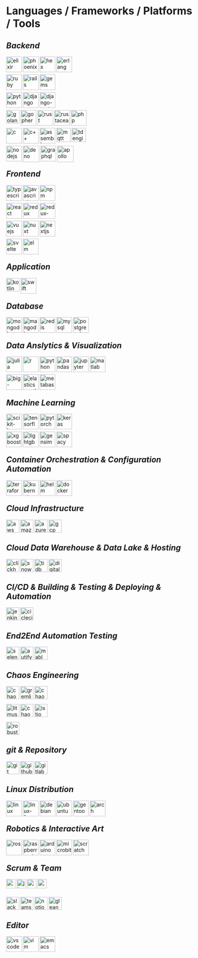 <!--
**aBaiLinrun/aBaiLinrun** is a ✨ _special_ ✨ repository because its `README.md` (this file) appears on your GitHub profile.

### Hi there 👋

Here are some ideas to get you started:

- 🔭 I’m currently working on ...
- 🌱 I’m currently learning ...
- 👯 I’m looking to collaborate on ...
- 🤔 I’m looking for help with ...
- 💬 Ask me about ...
- 📫 How to reach me: ...
- 😄 Pronouns: ...
- ⚡ Fun fact: ...

# Status

<img align="left" src="https://github-readme-stats.vercel.app/api/?username=aBaiLinrun&include_all_commits=true&count_private=true&show_icons=true&theme=onedark" />

<br /><br /><br />

<img align="left" src="https://github-readme-stats.vercel.app/api/top-langs/?username=aBaiLinrun&include_all_commits=true&langs_count=8&count_private=true&show_icons=true&theme=onedark" />

-->

# Languages / Frameworks / Platforms / Tools

## _Backend_

<a href="https://elixir-lang.org" target="_blank" rel="noopener noreferrer">
  <img align="left" alt="elixir" height="42px" src="https://user-images.githubusercontent.com/38312944/140606330-8396333a-fc9e-442c-907d-13a94ee5686e.png" />
</a>

<a href="https://www.phoenixframework.org" target="_blank" rel="noopener noreferrer">
  <img align="left" alt="phoenix" height="42px" src="https://user-images.githubusercontent.com/38312944/140607082-6cff571e-4c84-404d-a5a0-da40d3c246b0.png" />
</a>

<a href="https://hex.pm" target="_blank" rel="noopener noreferrer">
  <img align="left" alt="hex" height="42px" src="https://user-images.githubusercontent.com/38312944/140612697-f60ee374-3e7d-4a06-97c5-194c28f6ed02.png" />
</a>

<a href="https://www.erlang.org" target="_blank" rel="noopener noreferrer">
  <img align="left" alt="erlang" height="42px" src="https://user-images.githubusercontent.com/38312944/140624241-79706995-ad59-4126-9608-e438f16762fd.png" />
</a>

<br /><br />

<a href="https://www.ruby-lang.org" target="_blank" rel="noopener noreferrer">
  <img align="left" alt="ruby" height="42px" src="https://user-images.githubusercontent.com/38312944/140607921-6807d127-5e05-4e67-bb0e-df9b6a179195.png" />
</a>

<a href="https://rubyonrails.org" target="_blank" rel="noopener noreferrer">
  <img align="left" alt="rails" height="42px" src="https://user-images.githubusercontent.com/38312944/140607165-44d87478-61cf-40f8-b037-8a1787ad1c6e.png" />
</a>

<a href="https://rubygems.org" target="_blank" rel="noopener noreferrer">
  <img align="left" alt="gems" height="42px" src="https://user-images.githubusercontent.com/38312944/140612711-1869228d-b40c-4d6a-9353-cd28bc873f9c.png" />
</a>

<br /><br />

<a href="https://www.python.org" target="_blank" rel="noopener noreferrer">
  <img align="left" alt="python" height="42px" src="https://user-images.githubusercontent.com/38312944/140606897-f461b853-f35e-4e83-8524-c39e35020199.png" />
</a>

<a href="https://www.djangoproject.com" target="_blank" rel="noopener noreferrer">
  <img align="left" alt="django" height="42px" src="https://user-images.githubusercontent.com/38312944/140607259-0d210743-1991-46e9-8066-2e09f01f187e.png" />
</a>

<a href="https://www.django-rest-framework.org" target="_blank" rel="noopener noreferrer">
  <img align="left" alt="django-rest" height="42px" src="https://user-images.githubusercontent.com/38312944/140611142-a8ee008f-6037-4a04-91bb-83823c95c3c5.png" />
</a>

<br /><br />

<a href="https://golang.org" target="_blank" rel="noopener noreferrer">
  <img align="left" alt="golang" height="36px" src="https://user-images.githubusercontent.com/38312944/140609645-7251e2bb-2c5f-4abf-8f46-2795e2ff4af5.png" />
  <img align="left" alt="gopher" height="42px" src="https://user-images.githubusercontent.com/38312944/140609653-43a432e6-164c-4896-9e50-3d4311a56fb6.png" />
</a>

<a href="https://www.rust-lang.org" target="_blank" rel="noopener noreferrer">
  <img align="left" alt="rust" height="42px" src="https://user-images.githubusercontent.com/38312944/140609490-90f278ed-c52b-4851-aba7-5190a8512fec.png" />
  <img align="left" alt="rustacean" height="42px" src="https://user-images.githubusercontent.com/38312944/140609512-74c6067f-6969-4375-a8ef-989980058313.png" />
</a>

<a href="https://www.php.net" target="_blank" rel="noopener noreferrer">
  <img align="left" alt="php" height="42px" src="https://user-images.githubusercontent.com/38312944/140609474-e6af14a0-6573-4db8-8e98-5dc311b483df.png" />
</a>

<br /><br />

<a href="https://www.iso.org/standard/74528.html" target="_blank" rel="noopener noreferrer">
  <img align="left" alt="c" height="42px" src="https://user-images.githubusercontent.com/38312944/140609919-3974dd99-af47-4362-ab51-ba35d7630c96.png" />
</a>

<a href="https://isocpp.org" target="_blank" rel="noopener noreferrer">
  <img align="left" alt="c++" height="42px" src="https://user-images.githubusercontent.com/38312944/140609929-9b929294-dc0c-4992-8c12-9c72cd7a62c5.png" />
</a>

<a href="https://en.wikipedia.org/wiki/Assembly_language" target="_blank" rel="noopener noreferrer">
  <img align="left" alt="assembly" height="42px" src="https://user-images.githubusercontent.com/38312944/140610078-71e1c7a1-96f5-4cee-b6b4-0b3b76983291.png" />
</a>

<a href="https://mqtt.org" target="_blank" rel="noopener noreferrer">
  <img align="left" alt="mqtt" height="38px" src="https://user-images.githubusercontent.com/38312944/140611844-403c6f35-6b47-4ec9-8733-bc6a5d729445.png" />
</a>

<a href="https://www.taosdata.com" target="_blank" rel="noopener noreferrer">
  <img align="left" alt="tdengine" height="38px" src="https://user-images.githubusercontent.com/38312944/140612142-fa04fcdf-daa3-47e8-bdfa-a9cdbbb68c69.png" />
</a>

<br /><br />

<a href="https://nodejs.org" target="_blank" rel="noopener noreferrer">
  <img align="left" alt="nodejs" height="42px" src="https://user-images.githubusercontent.com/38312944/140609061-9dc026d8-947a-4089-9cc8-a6b41b7f875b.png" />
</a>

<a href="https://deno.land" target="_blank" rel="noopener noreferrer">
  <img align="left" alt="deno" height="44px" src="https://user-images.githubusercontent.com/38312944/140609069-9d7844ee-afba-4885-b895-b98dcd4e23f3.png" />
</a>

<a href="https://graphql.org" target="_blank" rel="noopener noreferrer">
  <img align="left" alt="graphql" height="42px" src="https://user-images.githubusercontent.com/38312944/140615083-ba525895-3043-4014-b4e5-9a85f38cb3f8.png" />
</a>

<a href="https://www.apollographql.com" target="_blank" rel="noopener noreferrer">
  <img align="left" alt="apollo" height="44px" src="https://user-images.githubusercontent.com/38312944/140615088-7d88c33e-e5f3-4dfa-918d-9f9060cbacbc.png" />
</a>

<br /><br />

## _Frontend_

<a href="https://www.typescriptlang.org" target="_blank" rel="noopener noreferrer">
  <img align="left" alt="typescript" height="42px" src="https://user-images.githubusercontent.com/38312944/140606619-2deb981a-1f71-4d98-9e49-feaee46d1178.png" />
</a>

<a href="https://www.ecma-international.org/publications-and-standards/standards/ecma-262" target="_blank" rel="noopener noreferrer">
  <img align="left" alt="javascript" height="42px" src="https://user-images.githubusercontent.com/38312944/140606718-32b56d86-2a7e-4776-91c3-eeb339407055.png" />
</a>

<a href="https://www.npmjs.com" target="_blank" rel="noopener noreferrer">
  <img align="left" alt="npm" height="42px" src="https://user-images.githubusercontent.com/38312944/140612783-f189de7d-d419-484c-97b1-7f73993bcf13.png" />
</a>

<br /><br />

<a href="https://reactjs.org" target="_blank" rel="noopener noreferrer">
  <img align="left" alt="react" height="42px" src="https://user-images.githubusercontent.com/38312944/140608184-ac4f8eb1-4dce-4ff0-b537-9dd1f846c56c.png" />
</a>

<a href="https://redux.js.org" target="_blank" rel="noopener noreferrer">
  <img align="left" alt="redux" height="42px" src="https://user-images.githubusercontent.com/38312944/140608224-df9e751a-af8b-4d58-8043-a43c151b4660.png" />
</a>

<a href="https://redux-saga.js.org" target="_blank" rel="noopener noreferrer">
  <img align="left" alt="redux-saga" height="42px" src="https://user-images.githubusercontent.com/38312944/140608192-ba603f96-eff3-4756-93eb-814b4a71f068.png" />
</a>

<br /><br />

<a href="https://vuejs.org" target="_blank" rel="noopener noreferrer">
  <img align="left" alt="vuejs" height="42px" src="https://user-images.githubusercontent.com/38312944/140608825-c794fe64-1819-48e8-a136-78ceb065c329.png" />
</a>

<a href="https://nuxtjs.org" target="_blank" rel="noopener noreferrer">
  <img align="left" alt="nuxt" height="42px" src="https://user-images.githubusercontent.com/38312944/140608306-bfeb933d-3bc3-4a16-b66d-520a3fe3e126.png" />
</a>

<a href="https://nextjs.org" target="_blank" rel="noopener noreferrer">
  <img align="left" alt="nextjs" height="42px" src="https://user-images.githubusercontent.com/38312944/140608270-67752b2c-1bb5-4df1-9262-ddd1e26b7124.png" />
</a>

<br /><br />

<a href="https://svelte.dev" target="_blank" rel="noopener noreferrer">
  <img align="left" alt="svelte" height="42px" src="https://user-images.githubusercontent.com/38312944/140608325-89b90d3a-eeda-478c-b3d7-08e8c5d66912.png" />
</a>

<a href="https://elm-lang.org" target="_blank" rel="noopener noreferrer">
  <img align="left" alt="elm" height="42px" src="https://user-images.githubusercontent.com/38312944/140625556-1f60563e-563a-4ac0-8c26-6842015a0d3e.png" />
</a>

<br /><br />

## _Application_

<a href="https://kotlinlang.org" target="_blank" rel="noopener noreferrer">
  <img align="left" alt="kotlin" height="36px" src="https://user-images.githubusercontent.com/38312944/140609307-0f8832f1-5dfb-46d0-b841-2fe1b9372c7f.png" />
</a>

<a href="https://www.swift.org" target="_blank" rel="noopener noreferrer">
  <img align="left" alt="swift" height="42px" src="https://user-images.githubusercontent.com/38312944/140609298-524cd1d9-04e8-4fbb-a68b-d64d54ad92ff.png" />
</a>

<br /><br />

## _Database_

<a href="https://www.mongodb.com" target="_blank" rel="noopener noreferrer">
  <img align="left" alt="mongodb" height="42px" src="https://user-images.githubusercontent.com/38312944/140611635-61b22261-e7a9-4f0c-a682-3d7b2a74759b.png" />
</a>

<a href="https://www.mangodb.io" target="_blank" rel="noopener noreferrer">
  <img align="left" alt="mangodb" height="42px" src="https://user-images.githubusercontent.com/38312944/140624941-d7100162-6028-4fa4-b1b5-dd7d80e337b8.jpeg" />
</a>

<a href="https://redis.io" target="_blank" rel="noopener noreferrer">
  <img align="left" alt="redis" height="42px" src="https://user-images.githubusercontent.com/38312944/140629056-3a154676-5dfb-40c5-ab9c-5db8b89e687f.png" />
</a>

<a href="https://www.mysql.com" target="_blank" rel="noopener noreferrer">
  <img align="left" alt="mysql" height="42px" src="https://user-images.githubusercontent.com/38312944/140624956-0c62fb3a-af94-4be6-a5f4-8ad4399631de.png" />
</a>

<a href="https://www.postgresql.org" target="_blank" rel="noopener noreferrer">
  <img align="left" alt="postgresql" height="42px" src="https://user-images.githubusercontent.com/38312944/140611759-244f85c8-c0e3-45bf-a736-f2c715a557a5.png" />
</a>

<br /><br />

## _Data Anslytics & Visualization_

<a href="https://julialang.org" target="_blank" rel="noopener noreferrer">
  <img align="left" alt="julia" height="42px" src="https://user-images.githubusercontent.com/38312944/140623466-355f8823-a80c-434a-9f9a-61a9f3050c47.png" />
</a>

<a href="https://www.r-project.org" target="_blank" rel="noopener noreferrer">
  <img align="left" alt="r" height="42px" src="https://user-images.githubusercontent.com/38312944/140609897-aeae4f6e-08f2-4b0c-98af-cd898c367780.png" />
</a>

<a href="https://www.python.org" target="_blank" rel="noopener noreferrer">
  <img align="left" alt="python" height="42px" src="https://user-images.githubusercontent.com/38312944/140606897-f461b853-f35e-4e83-8524-c39e35020199.png" />
</a>

<a href="https://pandas.pydata.org/" target="_blank" rel="noopener noreferrer">
  <img align="left" alt="pandas" height="42px" src="https://user-images.githubusercontent.com/38312944/140628640-85f7d66f-37d7-45bb-89af-79d65cdbf6dd.png" />
</a>

<a href="https://jupyter.org" target="_blank" rel="noopener noreferrer">
  <img align="left" alt="jupyter" height="42px" src="https://user-images.githubusercontent.com/38312944/140628212-df4d448e-00f9-46e7-9b5c-5a1c75be28a7.png" />
</a>

<a href="https://www.mathworks.com/products/matlab.html" target="_blank" rel="noopener noreferrer">
  <img align="left" alt="matlab" height="42px" src="https://user-images.githubusercontent.com/38312944/140627661-acf20929-8b41-47ce-af3d-6d60b19b4332.png" />
</a>

<br /><br />

<a href="https://cloud.google.com/bigquery" target="_blank" rel="noopener noreferrer">
  <img align="left" alt="big-query" height="42px" src="https://user-images.githubusercontent.com/38312944/140611515-f0eb58d3-56e8-4b57-b97d-20e9c6c465a5.png" />
</a>

<a href="https://www.elastic.co" target="_blank" rel="noopener noreferrer">
  <img align="left" alt="elasticsearch" height="42px" src="https://user-images.githubusercontent.com/38312944/140611519-b7c5345e-55f2-40f1-b12d-2d1a65f00cc8.png" />
</a>

<a href="https://www.metabase.com" target="_blank" rel="noopener noreferrer">
  <img align="left" alt="metabase" height="42px" src="https://user-images.githubusercontent.com/38312944/140614340-3ce4dedd-328d-4684-acce-01e71fab529a.png" />
</a>

<br /><br />

## _Machine Learning_

<a href="https://scikit-learn.org" target="_blank" rel="noopener noreferrer">
  <img align="left" alt="scikit-learn" height="42px" src="https://user-images.githubusercontent.com/38312944/140610144-558e29ba-4c3f-413d-83e8-e63e0d6793bf.png" />
</a>

<a href="https://www.tensorflow.org" target="_blank" rel="noopener noreferrer">
  <img align="left" alt="tensorflow" height="42px" src="https://user-images.githubusercontent.com/38312944/140628467-d83aeaa1-7cba-44b0-ac69-f462ced13f04.png" />
</a>

<a href="https://pytorch.org" target="_blank" rel="noopener noreferrer">
  <img align="left" alt="pytorch" height="42px" src="https://user-images.githubusercontent.com/38312944/140628469-8fb7aac0-02aa-4ef9-98b5-7ba4a2ddfa38.png" />
</a>

<a href="https://keras.io" target="_blank" rel="noopener noreferrer">
  <img align="left" alt="keras" height="42px" src="https://user-images.githubusercontent.com/38312944/140628505-0acd771b-ca23-40d3-ab40-fe4aa280fba5.png" />
</a>

<br /><br />

<a href="https://xgboost.ai" target="_blank" rel="noopener noreferrer">
  <img align="left" alt="xgboost" height="42px" src="https://user-images.githubusercontent.com/38312944/140628547-02882e25-2c3c-4a48-a003-aa1be4e3d855.png" />
</a>

<a href="https://lightgbm.readthedocs.io/en/latest" target="_blank" rel="noopener noreferrer">
  <img align="left" alt="lightgbm" height="42px" src="https://user-images.githubusercontent.com/38312944/140628585-6c6012cf-2110-4815-951b-b24bb88c2508.png" />
</a>

<a href="https://radimrehurek.com/gensim" target="_blank" rel="noopener noreferrer">
  <img align="left" alt="gensim" height="42px" src="https://user-images.githubusercontent.com/38312944/140628798-d89f495c-9a47-4948-ad68-3f6a3c75bab3.png" />
</a>

<a href="https://spacy.io" target="_blank" rel="noopener noreferrer">
  <img align="left" alt="spacy" height="42px" src="https://user-images.githubusercontent.com/38312944/140628801-de5ae861-e20f-4090-8a28-5b66dfe7d190.png" />
</a>

<br /><br />

## _Container Orchestration & Configuration Automation_

<a href="https://www.terraform.io" target="_blank" rel="noopener noreferrer">
  <img align="left" alt="terraform" height="42px" src="https://user-images.githubusercontent.com/38312944/140612304-4177d615-efdf-4c3f-a68c-e6da6e6c01ee.png" />
</a>

<a href="https://kubernetes.io" target="_blank" rel="noopener noreferrer">
  <img align="left" alt="kubernetes" height="42px" src="https://user-images.githubusercontent.com/38312944/140610611-3ece05a9-3c75-43bc-a7d2-9c81df67c404.png" />
</a>

<a href="https://helm.sh" target="_blank" rel="noopener noreferrer">
  <img align="left" alt="helm" height="42px" src="https://user-images.githubusercontent.com/38312944/140612676-517b908b-5f3b-4824-927b-3f6b4ccd7c0a.png" />
</a>

<a href="https://www.docker.com" target="_blank" rel="noopener noreferrer">
  <img align="left" alt="docker" height="42px" src="https://user-images.githubusercontent.com/38312944/140610635-a02899e5-4b74-42b5-91aa-c625adbd9874.png" />
</a>

<br /><br />

## _Cloud Infrastructure_

<a href="https://aws.amazon.com" target="_blank" rel="noopener noreferrer">
  <img align="left" alt="aws" height="35px" src="https://user-images.githubusercontent.com/38312944/140612998-5c976740-dedc-471b-9b36-64a7759e0421.png" />
  <img align="left" alt="amazon-web-services" height="35px" src="https://user-images.githubusercontent.com/38312944/140613393-e6da5736-18f9-4271-a765-fdf436d80d6b.png" />
</a>

<a href="https://azure.microsoft.com" target="_blank" rel="noopener noreferrer">
  <img align="left" alt="azure" height="35px" src="https://user-images.githubusercontent.com/38312944/140613336-65848346-02a6-483e-a375-2524331d8ec1.png" />
</a>

<a href="https://cloud.google.com/gcp" target="_blank" rel="noopener noreferrer">
  <img align="left" alt="gcp" height="35px" src="https://user-images.githubusercontent.com/38312944/140612996-583799dc-956a-465a-9b47-f83ebaeed1c7.png" />
</a>

<br /><br />

## _Cloud Data Warehouse & Data Lake & Hosting_

<a href="https://clickhouse.com" target="_blank" rel="noopener noreferrer">
  <img align="left" alt="clickhouse" height="35px" src="https://user-images.githubusercontent.com/38312944/140630994-cd23f261-6f8b-4e00-b386-680f8ec9214e.png" />
</a>

<a href="https://www.snowflake.com" target="_blank" rel="noopener noreferrer">
  <img align="left" alt="snowflake" height="35px" src="https://user-images.githubusercontent.com/38312944/140630962-c6882122-a7d1-414b-b515-7ac9d575ec52.png" />
</a>

<a href="https://pingcap.com" target="_blank" rel="noopener noreferrer">
  <img align="left" alt="tidb" height="35px" src="https://user-images.githubusercontent.com/38312944/140631071-4172c381-0546-4e33-99b2-b9fdaf3cda4d.png" />
</a>

<a href="https://www.digitalocean.com" target="_blank" rel="noopener noreferrer">
  <img align="left" alt="digitalocean" height="35px" src="https://user-images.githubusercontent.com/38312944/140631157-35197550-0980-4587-8f28-b34d46a7996b.png" />
</a>

<br /><br />

## _CI/CD & Building & Testing & Deploying & Automation_

<a href="https://www.jenkins.io" target="_blank" rel="noopener noreferrer">
  <img align="left" alt="jenkins" height="35px" src="https://user-images.githubusercontent.com/38312944/140616580-40270d36-6189-4305-b0e7-3e95cb561fab.png" />
</a>

<a href="https://circleci.com" target="_blank" rel="noopener noreferrer">
  <img align="left" alt="cicleci" height="35px" src="https://user-images.githubusercontent.com/38312944/140613594-024814a0-49c8-4c95-b23f-ef2efa1e62c2.png" />
</a>

<br /><br />

## _End2End Automation Testing_

<a href="https://www.selenium.dev" target="_blank" rel="noopener noreferrer">
  <img align="left" alt="selenium" height="35px" src="https://user-images.githubusercontent.com/38312944/140626221-ea7e7a15-df8c-459c-bdb2-07e87a203b66.png" />
</a>

<a href="https://autify.com" target="_blank" rel="noopener noreferrer">
  <img align="left" alt="autify" height="35px" src="https://user-images.githubusercontent.com/38312944/140615903-49527775-2bd3-41d7-b3a5-86911bc7a70d.png" />
</a>

<a href="https://www.mabl.com" target="_blank" rel="noopener noreferrer">
  <img align="left" alt="mabl" height="35px" src="https://user-images.githubusercontent.com/38312944/140625207-b9de61f1-8cd8-407a-b3b0-f9b2edbda6bf.png" />
</a>

<br /><br />

## _Chaos Engineering_

<a href="https://netflix.github.io/chaosmonkey" target="_blank" rel="noopener noreferrer">
  <img align="left" alt="chaosmonkey" height="35px" src="https://user-images.githubusercontent.com/38312944/140627401-8b059385-684f-4aea-b8a0-8b3e782a4a74.png" />
</a>

<a href="https://www.gremlin.com" target="_blank" rel="noopener noreferrer">
  <img align="left" alt="gremlin" height="35px" src="https://user-images.githubusercontent.com/38312944/140627406-f3cb9d06-04a6-48f6-828d-57fecd7620cc.png" />
</a>

<a href="https://chaos-mesh.org" target="_blank" rel="noopener noreferrer">
  <img align="left" alt="chaos-mesh" height="35px" src="https://user-images.githubusercontent.com/38312944/140627402-fdad6ecd-741c-4607-82e2-431cd1c63658.png" />
</a>

<br /><br />

<a href="https://litmuschaos.io" target="_blank" rel="noopener noreferrer">
  <img align="left" alt="litmuschaos" height="35px" src="https://user-images.githubusercontent.com/38312944/140627458-1e58223f-550a-487f-b29e-ce216ab23ed7.png" />
</a>

<a href="https://github.com/chaosblade-io/chaosblade" target="_blank" rel="noopener noreferrer">
  <img align="left" alt="chaosblade" height="35px" src="https://user-images.githubusercontent.com/38312944/140627475-e732a4ae-99a9-4486-be14-e6e84c864b76.png" />
</a>

<a href="https://istio.io" target="_blank" rel="noopener noreferrer">
  <img align="left" alt="istio" height="35px" src="https://user-images.githubusercontent.com/38312944/140627521-c14e69d9-e378-4a9f-96de-58340111d054.png" />
</a>

<br /><br />

<a href="https://www.robustintelligence.com" target="_blank" rel="noopener noreferrer">
  <img align="left" alt="robust-intelligence" height="35px" src="https://user-images.githubusercontent.com/38312944/140616535-89c11331-e639-4cb4-ac60-23e2817ab53a.png" />
</a>

<br /><br />

## _git & Repository_

<a href="https://git-scm.com" target="_blank" rel="noopener noreferrer">
  <img align="left" alt="git" height="35px" src="https://user-images.githubusercontent.com/38312944/140626746-5687dcd9-f3e5-4eed-aaee-c417901deb59.png" />
</a>

<a href="https://www.github.com" target="_blank" rel="noopener noreferrer">
  <img align="left" alt="github" height="35px" src="https://user-images.githubusercontent.com/38312944/140626663-d358846e-0259-428b-ac30-ad1d2166f38a.png" />
</a>

<a href="https://about.gitlab.com" target="_blank" rel="noopener noreferrer">
  <img align="left" alt="gitlab" height="35px" src="https://user-images.githubusercontent.com/38312944/140626664-27c13aa2-2775-40ad-a4ef-8ff3261ed746.png" />
</a>

<br /><br />

## _Linux Distribution_

<a href="https://www.kernel.org" target="_blank" rel="noopener noreferrer">
  <img align="left" alt="linux" height="42px" src="https://user-images.githubusercontent.com/38312944/140623830-2937df42-2034-4c8d-baf6-5f10e6948e26.jpeg" />
</a>

<a href="https://www.linuxfromscratch.org" target="_blank" rel="noopener noreferrer">
  <img align="left" alt="linux-from-scratch" height="42px" src="https://user-images.githubusercontent.com/38312944/140623686-01036bf5-11c2-407f-bbac-66dfcbcd29ba.png" />
</a>

<a href="https://www.debian.org" target="_blank" rel="noopener noreferrer">
  <img align="left" alt="debian" height="42px" src="https://user-images.githubusercontent.com/38312944/140623836-236dd945-95d0-495e-b856-d85d61e58ac1.png" />
</a>

<a href="https://ubuntu.com" target="_blank" rel="noopener noreferrer">
  <img align="left" alt="ubuntu" height="42px" src="https://user-images.githubusercontent.com/38312944/140623838-29d1e4a7-3ae5-4102-9402-db4c831c64ed.png" />
</a>

<a href="https://www.gentoo.org" target="_blank" rel="noopener noreferrer">
  <img align="left" alt="gentoo" height="42px" src="https://user-images.githubusercontent.com/38312944/140623844-93928fb2-b16c-4578-b091-e9a61bd7daa7.png" />
</a>

<a href="https://archlinux.org" target="_blank" rel="noopener noreferrer">
  <img align="left" alt="arch" height="42px" src="https://user-images.githubusercontent.com/38312944/140623848-587eb02d-ecc8-496c-bbb4-95329bdb2ea0.png" />
</a>

<br /><br />

## _Robotics & Interactive Art_

<a href="https://www.ros.org" target="_blank" rel="noopener noreferrer">
  <img align="left" alt="ros" height="42px" src="https://user-images.githubusercontent.com/38312944/140623533-0f885b5b-eeec-4ef0-b3b8-6617944cdc6e.png" />
</a>

<a href="https://www.raspberrypi.org" target="_blank" rel="noopener noreferrer">
  <img align="left" alt="raspberry-pi" height="42px" src="https://user-images.githubusercontent.com/38312944/140625416-0cbb4192-b61a-47d6-9f99-0bbc9ec26d12.png" />
</a>

<a href="https://www.arduino.cc" target="_blank" rel="noopener noreferrer">
  <img align="left" alt="arduino" height="42px" src="https://user-images.githubusercontent.com/38312944/140623540-c3582617-f61f-40af-9531-2c1315075a06.png" />
</a>

<a href="https://microbit.org" target="_blank" rel="noopener noreferrer">
  <img align="left" alt="microbit" height="42px" src="https://user-images.githubusercontent.com/38312944/140623814-12dfebd5-99ee-4698-b631-c9cfd11a2bd2.png" />
</a>

<a href="https://scratch.mit.edu" target="_blank" rel="noopener noreferrer">
  <img align="left" alt="scratch" height="42px" src="https://user-images.githubusercontent.com/38312944/140623558-677019ea-a7f9-437d-b3c5-be0a97b128c5.png" />
</a>

<br /><br />

## _Scrum & Team_

<a href="https://asana.com" target="_blank" rel="noopener noreferrer">
  <img align="left" alt="asana" height="25px" src="https://user-images.githubusercontent.com/38312944/140613752-9cad24e4-7ee7-4ea6-9b91-0dd41dfa418d.png" />
</a>

<a href="https://www.atlassian.com/software/jira" target="_blank" rel="noopener noreferrer">
  <img align="left" alt="jira" height="25px" src="https://user-images.githubusercontent.com/38312944/140614036-0db32654-8723-4e44-ae75-059510fd25d0.png" />
</a>

<a href="https://www.atlassian.com/software/confluence" target="_blank" rel="noopener noreferrer">
  <img align="left" alt="confluence" height="25px" src="https://user-images.githubusercontent.com/38312944/140614771-ce4c4f70-930d-420e-a487-9971782b9ba0.png" />
</a>

<a href="https://www.redmine.org" target="_blank" rel="noopener noreferrer">
  <img align="left" alt="redmine" height="25px" src="https://user-images.githubusercontent.com/38312944/140626652-b37c0f75-8b58-48ee-952d-4020b145f5cf.png" />
</a>

<br /><br />

<a href="https://slack.com" target="_blank" rel="noopener noreferrer">
  <img align="left" alt="slack" height="35px" src="https://user-images.githubusercontent.com/38312944/140613974-795144a7-c7c4-4230-8877-226ac2d5ffda.png" />
</a>

<a href="https://www.microsoft.com/en-us/microsoft-teams/group-chat-software" target="_blank" rel="noopener noreferrer">
  <img align="left" alt="teams" height="35px" src="https://user-images.githubusercontent.com/38312944/140613978-8f8f3359-61c7-4f65-9c40-1182eb606e0d.png" />
</a>

<a href="https://www.notion.so" target="_blank" rel="noopener noreferrer">
  <img align="left" alt="notion" height="35px" src="https://user-images.githubusercontent.com/38312944/140614012-436134ce-7f0f-4985-8e4a-b329a9f4caea.png" />
</a>

<a href="https://www.glean.com" target="_blank" rel="noopener noreferrer">
  <img align="left" alt="glean" height="35px" src="https://user-images.githubusercontent.com/38312944/140615699-03ff87a6-eec5-45cc-b89a-a06af1177206.png" />
</a>

<br /><br />

## _Editor_

<a href="https://code.visualstudio.com" target="_blank" rel="noopener noreferrer">
  <img align="left" alt="vscode" height="42px" src="https://user-images.githubusercontent.com/38312944/140616199-61ec4d02-98e2-4c6e-a4b5-d2e10f75d149.png" />
</a>

<a href="https://www.vim.org" target="_blank" rel="noopener noreferrer">
  <img align="left" alt="vim" height="42px" src="https://user-images.githubusercontent.com/38312944/140616210-642e6f43-e958-486d-988f-43b3b71aaf2a.png" />
</a>

<a href="https://www.gnu.org/software/emacs" target="_blank" rel="noopener noreferrer">
  <img align="left" alt="emacs" height="42px" src="https://user-images.githubusercontent.com/38312944/140623444-a5d2c4c9-92ba-4b6c-bfbb-4f8370a2667a.png" />
</a>

<br /><br />
